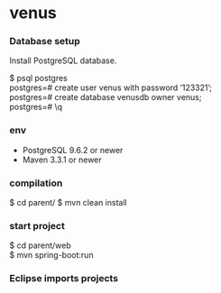 # venus

### Database setup
Install PostgreSQL database.

$ psql postgres  
postgres=# create user venus with password ‘123321’;  
postgres=# create database venusdb owner venus;  
postgres=# \q

### env
- PostgreSQL 9.6.2 or newer
- Maven 3.3.1 or newer

### compilation
$ cd parent/
$ mvn clean install

### start project
$ cd parent/web  
$ mvn spring-boot:run

### Eclipse imports projects
